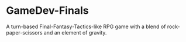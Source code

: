 # GameDev-Finals
A turn-based Final-Fantasy-Tactics-like RPG game with a blend of rock-paper-scissors and an element of gravity.
